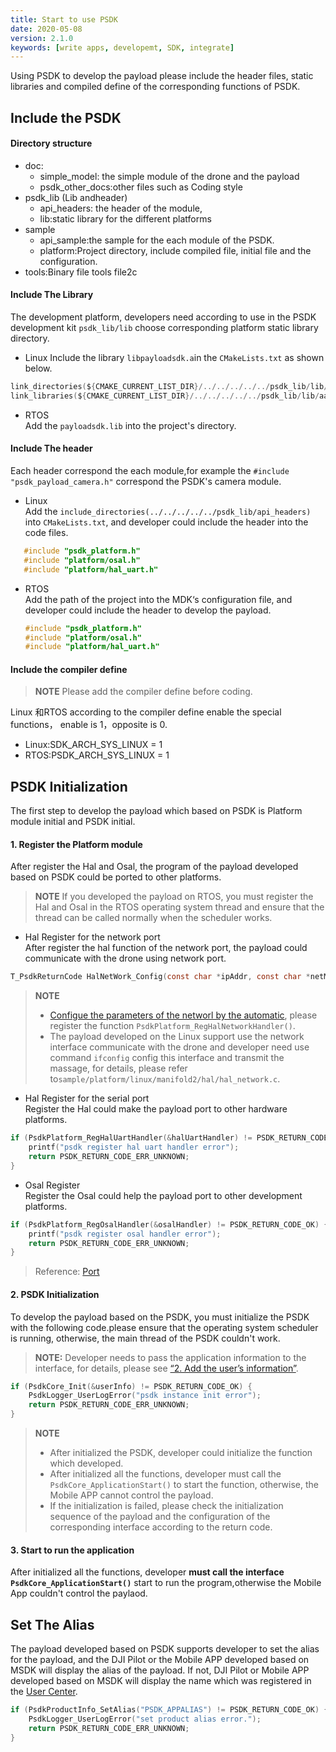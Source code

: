 ```yaml
---
title: Start to use PSDK 
date: 2020-05-08
version: 2.1.0
keywords: [write apps, developemt, SDK, integrate]
---
```


Using PSDK to develop the payload please include the header files, static libraries and compiled define  of the corresponding functions of PSDK.

## Include the PSDK

#### Directory structure

* doc:    
    * simple_model: the simple module of the drone and the payload
    * psdk_other_docs:other files such as Coding style
* psdk_lib (Lib andheader)    
    * api_headers: the header of the module, 
    * lib:static library for the different platforms            
* sample   
    * api_sample:the sample for the each module of the PSDK.  
    * platform:Project directory, include compiled file, initial file and the configuration.  
* tools:Binary file tools file2c

#### Include The Library 

The development platform, developers need according to use in the PSDK development kit ` psdk_lib/lib ` choose corresponding platform static library directory.

* Linux
Include the library `libpayloadsdk.a`in the `CMakeLists.txt` as shown below.
```c
link_directories(${CMAKE_CURRENT_LIST_DIR}/../../../../../psdk_lib/lib/aarch64-linux-gnu-gcc)      /*Specify the address of the library*/
link_libraries(${CMAKE_CURRENT_LIST_DIR}/../../../../../psdk_lib/lib/aarch64-linux-gnu-gcc/libpayloadsdk.a)      /*Call the library*/
```

* RTOS  
Add the `payloadsdk.lib` into the project's directory.    

#### Include The header
Each header correspond the each module,for example the `#include "psdk_payload_camera.h"` correspond the PSDK's camera module.     
 * Linux    
Add the `include_directories(../../../../../psdk_lib/api_headers)` into `CMakeLists.txt`, and developer could include the header into the code files.
```c
   #include "psdk_platform.h"
   #include "platform/osal.h"
   #include "platform/hal_uart.h"
```

 * RTOS     
 Add the path of the project into the MDK‘s configuration file, and developer could include the header to develop the payload.
   ```c
   #include "psdk_platform.h"
   #include "platform/osal.h"
   #include "platform/hal_uart.h"
   ```


#### Include the compiler define
> **NOTE** Please add the compiler define before coding. 


Linux 和RTOS according to the compiler define enable the special functions， enable is 1，opposite is 0.    
* Linux:SDK_ARCH_SYS_LINUX = 1                   
* RTOS:PSDK_ARCH_SYS_LINUX = 1             


## PSDK Initialization 
The first step to develop the payload which based on PSDK is Platform module initial and PSDK initial.

#### 1. Register the Platform module
After register the Hal and Osal, the program of the payload developed based on PSDK could be ported to other platforms.

> **NOTE** If you developed the payload on RTOS, you must register the Hal and Osal in the RTOS operating system thread and ensure that the thread can be called normally when the scheduler works.

* Hal Register for the network port    
After register the hal function of the network port, the payload could communicate with the drone using network port.

```c
T_PsdkReturnCode HalNetWork_Config(const char *ipAddr, const char *netMask)
```

> **NOTE**
> * [Configue the parameters of the networl by the automatic](../camera/video-stream-transmission.html), please register the function `PsdkPlatform_RegHalNetworkHandler()`.
> * The payload developed on the Linux support use the network interface communicate with the drone and developer need use command `ifconfig` config this interface and transmit the massage, for details, please refer to`sample/platform/linux/manifold2/hal/hal_network.c`.


* Hal Register for the serial port  
Register the Hal could make the payload port to other hardware platforms.

```c
if (PsdkPlatform_RegHalUartHandler(&halUartHandler) != PSDK_RETURN_CODE_OK) {
    printf("psdk register hal uart handler error");
    return PSDK_RETURN_CODE_ERR_UNKNOWN;
}
```

* Osal Register   
Register the Osal could help the payload port to other development platforms.

```c
if (PsdkPlatform_RegOsalHandler(&osalHandler) != PSDK_RETURN_CODE_OK) {
    printf("psdk register osal handler error");
    return PSDK_RETURN_CODE_ERR_UNKNOWN;
}
```

> Reference: [Port](./Porting.html)

#### 2. PSDK Initialization
To develop the payload based on the PSDK, you must initialize the PSDK with the following code.please ensure that the operating system scheduler is running, otherwise, the main thread of the PSDK couldn't work.

>**NOTE:** Developer needs to pass the application information to the interface, for details, please see [“2. Add the user’s information”](workflow/run-the-sample.html).

```c
if (PsdkCore_Init(&userInfo) != PSDK_RETURN_CODE_OK) {
    PsdkLogger_UserLogError("psdk instance init error");
    return PSDK_RETURN_CODE_ERR_UNKNOWN;
}
```

>**NOTE** 
> * After initialized the PSDK, developer could initialize the function which developed.
> * After initialized all the functions, developer must call the `PsdkCore_ApplicationStart()` to start the function, otherwise, the Mobile APP cannot control the payload.
> * If the initialization is failed, please check the initialization sequence of the payload and the configuration of the corresponding interface according to the return code.



#### 3. Start to run the application
After initialized all the functions, developer <b>must call the interface `PsdkCore_ApplicationStart()`</b> start to run the program,otherwise the Mobile App couldn't control the paylaod.


## Set The Alias
The payload developed based on PSDK supports developer to set the alias for the payload, and the DJI Pilot or the Mobile APP developed based on MSDK will display the alias of the payload. If not, DJI Pilot or Mobile APP developed based on MSDK will display the name which was registered in the [User Center](https://developer.dji.com/user/apps/#all).

```c
if (PsdkProductInfo_SetAlias("PSDK_APPALIAS") != PSDK_RETURN_CODE_OK) {
    PsdkLogger_UserLogError("set product alias error.");
    return PSDK_RETURN_CODE_ERR_UNKNOWN;
}
```
